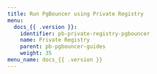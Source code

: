 ```yaml
---
title: Run PgBouncer using Private Registry
menu:
  docs_{{ .version }}:
    identifier: pb-private-registry-pgbouncer
    name: Private Registry
    parent: pb-pgbouncer-guides
    weight: 35
menu_name: docs_{{ .version }}
---
```

